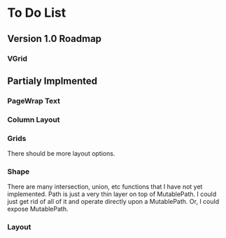 #  To Do List

## Version 1.0 Roadmap

### VGrid


## Partialy Implmented
### PageWrap Text

### Column Layout

### Grids
There should be more layout options.

### Shape
There are many intersection, union, etc functions that I have not yet implemented. Path is just a very thin layer
on top of MutablePath. I could just get rid of all of it and operate directly upon a MutablePath. Or, I could 
expose MutablePath.


### Layout

